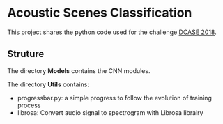# Acoustic Scenes Classification

This project shares the python code used for the challenge [DCASE 2018](http://dcase.community/challenge2018/index).

## Struture
The directory **Models** contains the CNN modules.

The directory **Utils** contains:
* progressbar.py: a simple progress to follow the evolution of training process
* librosa: Convert audio signal to spectrogram with Librosa librairy



